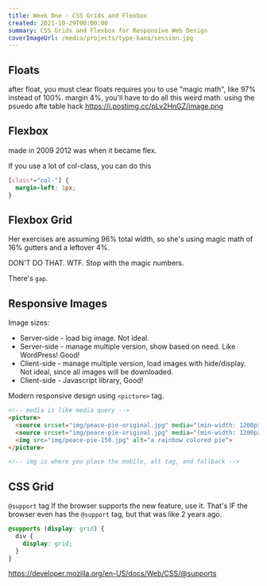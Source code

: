 ```yaml
---
title: Week One - CSS Grids and Flexbox
created: 2021-10-29T00:00:00
summary: CSS Grids and Flexbox for Responsive Web Design
coverImageUrl: /media/projects/type-kana/session.jpg
---
```


<script context="module">
  import { load } from "./_load"
  export { load }
</script>

## Floats
after float, you must clear
floats requires you to use "magic math", like 97% instead of 100%.
margin 4%, you'll have to do all this weird math.
using the psuedo afte table hack 
https://i.postimg.cc/pLv2HnGZ/image.png

## Flexbox
made in 2009
2012 was when it became flex.

If you use a lot of col-class, you can do this

```css
[class*="col-"] {
  margin-left: 1px;
}
```

## Flexbox Grid

Her exercises are assuming 96% total width, so she's using magic math of 16% gutters and a leftover 4%.

DON'T DO THAT. 
WTF.
Stop with the magic numbers.

There's `gap`. 

## Responsive Images

Image sizes:
* Server-side - load big image. Not ideal.
* Server-side - manage multiple version, show based on need. Like WordPress! Good!
* Client-side - manage multiple version, load images with hide/display. Not ideal, since all images will be downloaded.
* Client-side - Javascript library, Good!

Modern responsive design using `<picture>` tag.

```html
<!-- media is like media query -->
<picture>
  <source srcset="img/peace-pie-original.jpg" media="(min-width: 1200px)">
  <source srcset="img/peace-pie-original.jpg" media="(min-width: 1200px)">
  <img src="img/peace-pie-150.jpg" alt="a rainbow colored pie">  
</picture>

<!-- img is where you place the mobile, alt tag, and fallback -->
```


## CSS Grid

`@support` tag
If the browser supports the new feature, use it. 
That's IF the browser even has the `@support` tag, but that was like 2 years ago. 

```css
@supports (display: grid) {
  div {
    display: grid;
  }
}
```
https://developer.mozilla.org/en-US/docs/Web/CSS/@supports
